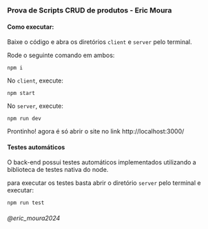 ### Prova de Scripts CRUD de produtos - Eric Moura

#### Como executar:
Baixe o código e abra os diretórios `client` e `server` pelo terminal. 

Rode o seguinte comando em ambos:
```
npm i
```
No `client`, execute:
```
npm start
```
No `server`, execute:
```
npm run dev
```

Prontinho! agora é só abrir o site no link http://localhost:3000/

#### Testes automáticos
O back-end possui testes automáticos implementados utilizando a biblioteca de testes nativa do node.

para executar os testes basta abrir o diretório `server` pelo terminal e executar:
```
npm run test
```
###### @eric_moura2024
